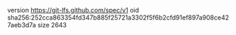 version https://git-lfs.github.com/spec/v1
oid sha256:252cca863354fd347b885f25721a3302f5f6b2cfd91ef897a908ce427aeb3d7a
size 2643
